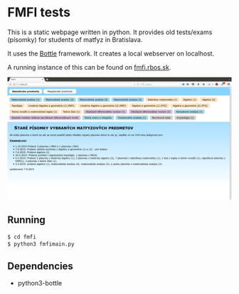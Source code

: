 FMFI tests
==========

This is a static webpage written in python. It provides old tests/exams (písomky) for students of matfyz in Bratislava.

It uses the [Bottle](http://bottlepy.org/docs/dev/index.html) framework. It creates a local webserver on localhost.

A running instance of this can be found on [fmfi.rbos.sk](http://fmfi.rbos.sk).

![screenshot](scr.png)

Running
-------
```console
$ cd fmfi
$ python3 fmfimain.py
```

Dependencies
------------
* python3-bottle